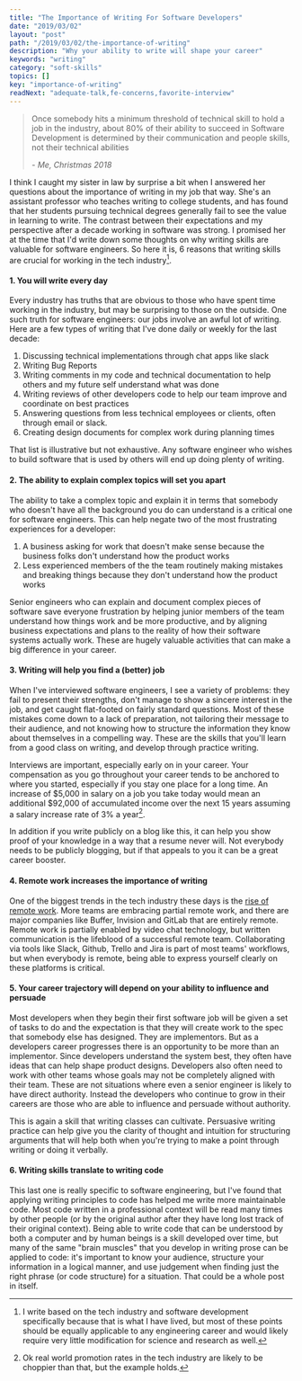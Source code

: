 ```yaml
---
title: "The Importance of Writing For Software Developers"
date: "2019/03/02"
layout: "post"
path: "/2019/03/02/the-importance-of-writing"
description: "Why your ability to write will shape your career"
keywords: "writing"
category: "soft-skills"
topics: []
key: "importance-of-writing"
readNext: "adequate-talk,fe-concerns,favorite-interview"
---
```


> Once somebody hits a minimum threshold of technical skill to hold a job in the industry, about 80% of their ability to succeed in Software Development is determined by their communication and people skills, not their technical abilities
>
> \- *Me, Christmas 2018*

I think I caught my sister in law by surprise a bit when I answered her questions about the importance of writing in my job that way.  She's an assistant professor who teaches writing to college students, and has found that her students pursuing technical degrees generally fail to see the value in learning to write.  The contrast between their expectations and my perspective after a decade working in software was strong.  I promised her at the time that I'd write down some thoughts on why writing skills are valuable for software engineers.  So here it is, 6 reasons that writing skills are crucial for working in the tech industry[^1].

#### 1. You will write every day

Every industry has truths that are obvious to those who have spent time working in the industry, but may be surprising to those on the outside.  One such truth for software engineers: our jobs involve an awful lot of writing.  Here are a few types of writing that I've done daily or weekly for the last decade:

1. Discussing technical implementations through chat apps like slack
2. Writing Bug Reports
3. Writing comments in my code and technical documentation to help others and my future self understand what was done
4. Writing reviews of other developers code to help our team improve and coordinate on best practices
5. Answering questions from less technical employees or clients, often through email or slack.
6. Creating design documents for complex work during planning times

That list is illustrative but not exhaustive.  Any software engineer who wishes to build software that is used by others will end up doing plenty of writing.

#### 2. The ability to explain complex topics will set you apart

The ability to take a complex topic and explain it in terms that somebody who doesn't have all the background you do can understand is a critical one for software engineers.  This can help negate two of the most frustrating experiences for a developer:

1. A business asking for work that doesn't make sense because the business folks don't understand how the product works
2. Less experienced members of the the team routinely making mistakes and breaking things because they don't understand how the product works

Senior engineers who can explain and document complex pieces of software save everyone frustration by helping junior members of the team understand how things work and be more productive, and by aligning business expectations and plans to the reality of how their software systems actually work.  These are hugely valuable activities that can make a big difference in your career.

#### 3. Writing will help you find a (better) job

When I've interviewed software engineers, I see a variety of problems: they fail to present their strengths, don't manage to show a sincere interest in the job, and get caught flat-footed on fairly standard questions.  Most of these mistakes come down to a lack of preparation, not tailoring their message to their audience, and not knowing how to structure the information they know about themselves in a compelling way.  These are the skills that you'll learn from a good class on writing, and develop through practice writing.

Interviews are important, especially early on in your career.  Your compensation as you go throughout your career tends to be anchored to where you started, especially if you stay one place for a long time.  An increase of $5,000 in salary on a job you take today would mean an additional $92,000 of accumulated income over the next 15 years assuming a salary increase rate of 3% a year[^2].

In addition if you write publicly on a blog like this, it can help you show proof of your knowledge in a way that a resume never will.  Not everybody needs to be publicly blogging, but if that appeals to you it can be a great career booster.

#### 4. Remote work increases the importance of writing

One of the biggest trends in the tech industry these days is the [rise of remote work](
https://www.zenefits.com/blog/remote-workforce-rise/). More teams are embracing partial remote work, and there are major companies like Buffer, Invision and GitLab that are entirely remote.  Remote work is partially enabled by video chat technology, but written communication is the lifeblood of a successful remote team. Collaborating via tools like Slack, Github, Trello and Jira is part of most teams' workflows, but when everybody is remote, being able to express yourself clearly on these platforms is critical.

#### 5. Your career trajectory will depend on your ability to influence and persuade

Most developers when they begin their first software job will be given a set of tasks to do and the expectation is that they will create work to the spec that somebody else has designed.  They are implementors.  But as a developers career progresses there is an opportunity to be more than an implementor.  Since developers understand the system best, they often have ideas that can help shape product designs.  Developers also often need to work with other teams whose goals may not be completely aligned with their team.  These are not situations where even a senior engineer is likely to have direct authority.  Instead the developers who continue to grow in their careers are those who are able to influence and persuade without authority.

This is again a skill that writing classes can cultivate.  Persuasive writing practice can help give you the clarity of thought and intuition for structuring arguments that will help both when you're trying to make a point through writing or doing it verbally.

#### 6. Writing skills translate to writing code

This last one is really specific to software engineering, but I've found that applying writing principles to code has helped me write more maintainable code.  Most code written in a professional context will be read many times by other people (or by the original author after they have long lost track of their original context).  Being able to write code that can be understood by both a computer and by human beings is a skill developed over time, but many of the same "brain muscles" that you develop in writing prose can be applied to code: it's important to know your audience, structure your information in a logical manner, and use judgement when finding just the right phrase (or code structure) for a situation.  That could be a whole post in itself.



[^1]: I write based on the tech industry and software development specifically because that is what I have lived, but most of these points should be equally applicable to any engineering career and would likely require very little modification for science and research as well.
[^2]: Ok real world promotion rates in the tech industry are likely to be choppier than that, but the example holds.
